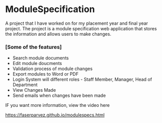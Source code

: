 # ModuleSpecification

A project that I have worked on for my placement year and final year project. The project is a module specification web application that stores the information and allows users to make changes.

### [Some of the features]

- Search module documents
- Edit module doucments
- Validation process of module changes
- Export modules to Word or PDF
- Login System will different roles - Staff Member, Manager, Head of Department
- View Changes Made
- Send emails when changes have been made

IF you want more information, view the video here

https://faserparvez.github.io/modulespecs.html
